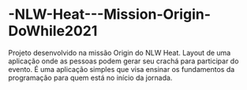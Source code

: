 # -NLW-Heat---Mission-Origin-DoWhile2021
Projeto desenvolvido na missão Origin do NLW Heat.    Layout de uma aplicação onde as pessoas podem gerar seu crachá para participar do evento. É uma aplicação simples que visa ensinar os fundamentos da programação para quem está no início da jornada.
